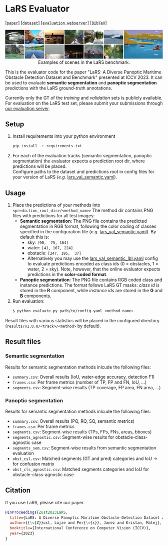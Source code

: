 # LaRS Evaluator

[[`paper`](https://arxiv.org/abs/2308.09618)] [[`dataset`](https://lojzezust.github.io/lars-dataset)] [[`evaluation webserver`](https://macvi.org)] [[`BibTeX`](#cite)]


<p align="center">
    <img src="lars_ex.jpg" alt="LaRS Examples">
    Examples of scenes in the LaRS benchmark.
</p>

This is the evaluator code for the paper "LaRS: A Diverse Panoptic Maritime Obstacle Detection Dataset and Benchmark" presented at ICCV 2023. It can be used to evaluate **semantic segmentation** and **panoptic segmentation** predictions with the LaRS ground-truth annotations. 

Currently only the GT of the *training* and *validation* sets is publicly available. For evaluation on the LaRS test set, please submit your submissions through [our evaluation server](https://macvi.org).

## Setup

1. Install requirements into your python environment
    ```bash
    pip install -r requirements.txt
    ```
2. For each of the evaluation tracks (semantic segmentation, panoptic segmentation) the evaluator expects a prediction root dir, where predictions will be placed.  
Configure paths to the dataset and predictions root in config files for your version of LaRS (*e.g.* [lars_val_semantic.yaml](configs/v1.0.0/lars_val_semantic.yaml)).

## Usage

1. Place the predictions of your methods into `<prediction_root_dir>/<method_name>`
    The method dir contains PNG files with predictions for all test images:
    - **Semantic segmentation**: The PNG file contains the predicted segmentation in RGB format, following the color coding of classes specified in the configuration file (*e.g.* [lars_val_semantic.yaml](configs/v1.0.0/lars_val_semantic.yaml)). By default this is:
        - sky: `[90,  75, 164]`
        - water: `[41, 167, 224]`
        - obstacle: `[247, 195,  37]`
        - Alternatively you may use the [lars_val_semantic_lbl.yaml](configs/v1.0.0/lars_val_semantic_lbl.yaml) config to evaluate predictions encoded as class ids (0 = obstacles, 1 = water, 2 = sky). Note, however, that the online evaluator expects predictions in the **color-coded format**.
    - **Panoptic segmentation**: The PNG file contains RGB coded class and instance predictions. The format follows LaRS GT masks: *class id* is stored in the **R** component, while *instance ids* are stored in the **G** and **B** components. 
2. Run evaluation:
    ```bash
    $ python evaluate.py path/to/config.yaml <method_name>
    ```

Result files with various statistics will be placed in the configured directory (`results/v1.0.0/<track>/<method>` by default).

## Result files

### Semantic segmentation

Results for semantic segmentation methods inlcude the following files:

- `summary.csv`: Overall results (IoU, water-edge accuracy, detection F1)
- `frames.csv`: Per frame metrics (number of TP, FP and FN, IoU, ...)
- `segments.csv`: Segment-wise results (TP coverage, FP area, FN area, ...)

### Panoptic segmentation

Results for semantic segmentation methods inlcude the following files:

- `summary.csv`: Overall results (PQ, RQ, SQ, semantic metrics)
- `frames.csv`: Per frame metrics
- `segments.csv`: Segment-wise results (TPs, FPs, FNs, areas, bboxes)
- `segments_agnostic.csv`: Segment-wise results for obstacle-class-agnostic case
- `segments_sem.csv`: Segment-wise results from semantic segmentation evaluation
- `obst_csl.csv`: Matched segments (GT and pred) categories and IoU -> for confusion matrix
- `obst_cls_agnostic.csv`: Matched segments categories and IoU for obstacle-class-agnostic case

## <a name="cite"></a>Citation

If you use LaRS, please cite our paper.

```bibtex
@InProceedings{Zust2023LaRS,
  title={LaRS: A Diverse Panoptic Maritime Obstacle Detection Dataset and Benchmark},
  author={{\v{Z}}ust, Lojze and Per{\v{s}}, Janez and Kristan, Matej},
  booktitle={International Conference on Computer Vision (ICCV)},
  year={2023}
}
```
